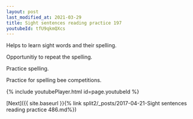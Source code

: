 ```yaml
---
layout: post
last_modified_at: 2021-03-29
title: Sight sentences reading practice 197
youtubeId: tfU9qkmQXcs
---
```

 
 
Helps to learn sight words and their spelling.

Opportunitiy to repeat the spelling. 

Practice spelling. 
 
Practice for spelling bee competitions. 
 
{% include youtubePlayer.html id=page.youtubeId %}
 
 

[Next]({{ site.baseurl }}{% link  split2/_posts/2017-04-21-Sight sentences reading practice 486.md%})
 

